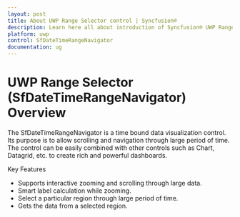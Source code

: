 ```yaml
---
layout: post
title: About UWP Range Selector control | Syncfusion®
description: Learn here all about introduction of Syncfusion® UWP Range Selector (SfDateTimeRangeNavigator) control, its elements and more.
platform: uwp
control: SfDateTimeRangeNavigator
documentation: ug
---
```

# UWP Range Selector (SfDateTimeRangeNavigator) Overview

The SfDateTimeRangeNavigator is a time bound data visualization control. Its purpose is to allow scrolling and navigation through large period of time. The control can be easily combined with other controls such as Chart, Datagrid, etc. to create rich and powerful dashboards.

Key Features

* Supports interactive zooming and scrolling through large data.
* Smart label calculation while zooming.
* Select a particular region through large period of time.
* Gets the data from a selected region.


